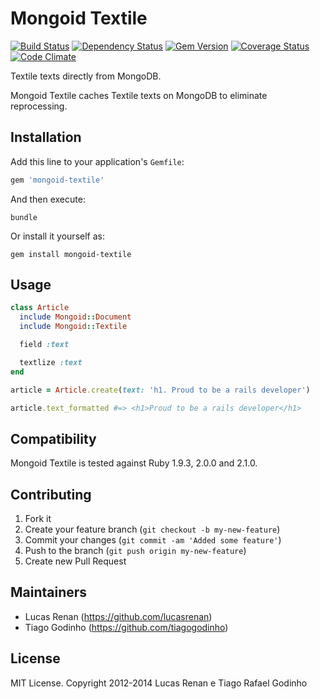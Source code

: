 # Mongoid Textile

[![Build Status](https://travis-ci.org/tiagogodinho/mongoid-textile.svg?branch=master)](https://travis-ci.org/tiagogodinho/mongoid-textile)
[![Dependency Status](https://gemnasium.com/tiagogodinho/mongoid-textile.svg)](https://gemnasium.com/tiagogodinho/mongoid-textile)
[![Gem Version](https://badge.fury.io/rb/mongoid-textile.svg)](http://badge.fury.io/rb/mongoid-textile)
[![Coverage Status](https://img.shields.io/coveralls/tiagogodinho/mongoid-textile.svg)](https://coveralls.io/r/tiagogodinho/mongoid-textile?branch=master)
[![Code Climate](https://codeclimate.com/github/tiagogodinho/mongoid-textile/badges/gpa.svg)](https://codeclimate.com/github/tiagogodinho/mongoid-textile)

Textile texts directly from MongoDB.

Mongoid Textile caches Textile texts on MongoDB to eliminate reprocessing.

## Installation

Add this line to your application's `Gemfile`:

``` ruby
gem 'mongoid-textile'
```

And then execute:

``` terminal
bundle
```

Or install it yourself as:

``` terminal
gem install mongoid-textile
```

## Usage

``` ruby
class Article
  include Mongoid::Document
  include Mongoid::Textile

  field :text

  textlize :text
end

article = Article.create(text: 'h1. Proud to be a rails developer')

article.text_formatted #=> <h1>Proud to be a rails developer</h1>
```

## Compatibility

Mongoid Textile is tested against Ruby 1.9.3, 2.0.0 and 2.1.0.

## Contributing

1. Fork it
2. Create your feature branch (`git checkout -b my-new-feature`)
3. Commit your changes (`git commit -am 'Added some feature'`)
4. Push to the branch (`git push origin my-new-feature`)
5. Create new Pull Request

## Maintainers

* Lucas Renan (https://github.com/lucasrenan)
* Tiago Godinho (https://github.com/tiagogodinho)

## License

MIT License. Copyright 2012-2014 Lucas Renan e Tiago Rafael Godinho
